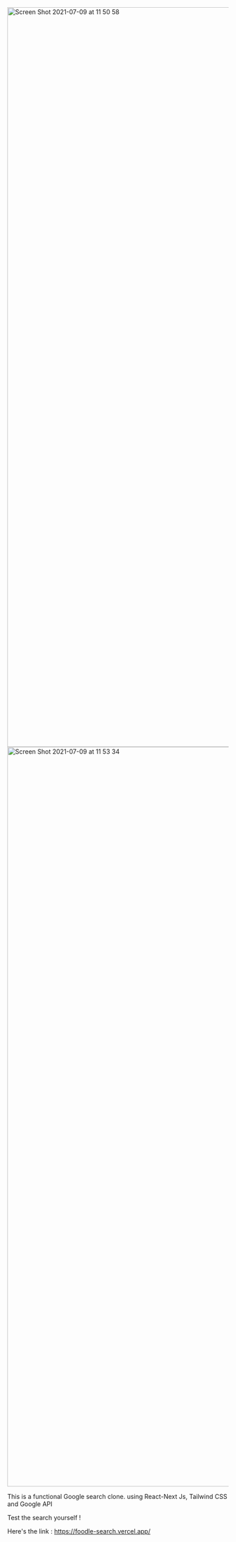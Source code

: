 <img width="1680" alt="Screen Shot 2021-07-09 at 11 50 58" src="https://user-images.githubusercontent.com/74446624/125024985-02befd80-e0ac-11eb-8029-d098e7c4e6c9.png">

<img width="1680" alt="Screen Shot 2021-07-09 at 11 53 34" src="https://user-images.githubusercontent.com/74446624/125025145-5af5ff80-e0ac-11eb-9d8e-d60672d96365.png">

This is a functional Google search clone. using React-Next Js, Tailwind CSS and Google API

Test the search yourself ! 

Here's the link : https://foodle-search.vercel.app/






